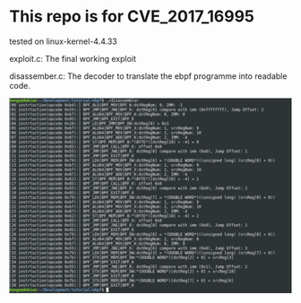 # This repo is for CVE_2017_16995

tested on linux-kernel-4.4.33

exploit.c: The final working exploit

disassember.c: The decoder to translate the ebpf programme into readable code.

![alt text](https://github.com/dangokyo/CVE_2017_16995/blob/master/demo.png)
